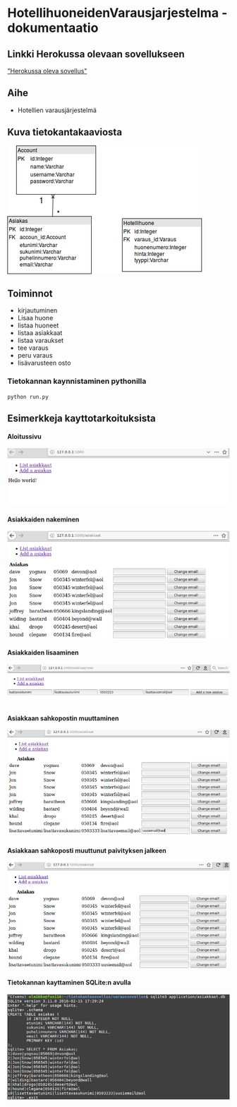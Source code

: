 # HotellihuoneidenVarausjarjestelma - dokumentaatio

## Linkki Herokussa olevaan sovellukseen
["Herokussa oleva sovellus"](https://tsoha-varaussovellus.herokuapp.com/)

## Aihe
- Hotellien varausjärjestelmä

## Kuva tietokantakaaviosta
![alt text](https://github.com/toasterkone/HotellihuoneidenVarausjarjestelma/blob/master/documentation/tietokantakaaviot/toteutunut_1.png "Nykyinen tietokantakaavio")


## Toiminnot

- kirjautuminen
- Lisaa huone
- listaa huoneet
- listaa asiakkaat
- listaa varaukset
- tee varaus
- peru varaus
- lisävarusteen osto



### Tietokannan kaynnistaminen pythonilla

```
python run.py
```

## Esimerkkeja kayttotarkoituksista

#### Aloitussivu
![alt text](https://github.com/toasterkone/HotellihuoneidenVarausjarjestelma/blob/master/documentation/kayttotarkoituskuvia/Screenshot%20from%202019-05-23%2021-51-59.png "Kuva aloitussivusta")

#### Asiakkaiden nakeminen
![alt text](https://github.com/toasterkone/HotellihuoneidenVarausjarjestelma/blob/master/documentation/kayttotarkoituskuvia/Screenshot%20from%202019-05-23%2021-52-24.png "Kuva tietokannan sisallosta")

#### Asiakkaiden lisaaminen
![alt text](https://github.com/toasterkone/HotellihuoneidenVarausjarjestelma/blob/master/documentation/kayttotarkoituskuvia/Screenshot%20from%202019-05-23%2021-53-37.png "Kuva asiakkaan lisaamisesta, etunimi, sukunimi, puhelinnumero, sahkoposti")

#### Asiakkaan sahkopostin muuttaminen
![alt text](https://github.com/toasterkone/HotellihuoneidenVarausjarjestelma/blob/master/documentation/kayttotarkoituskuvia/Screenshot%20from%202019-05-23%2021-54-08.png "Asiakkaan sahkopostin muuttaminen. Kirjoita uusi sahkoposti ja paina nappia")

#### Asiakkaan sahkoposti muuttunut paivityksen jalkeen
![alt text](https://github.com/toasterkone/HotellihuoneidenVarausjarjestelma/blob/master/documentation/kayttotarkoituskuvia/Screenshot%20from%202019-05-23%2021-54-22.png "Paivittynyt email")

#### Tietokannan kayttaminen SQLite:n avulla
![alt text](https://github.com/toasterkone/HotellihuoneidenVarausjarjestelma/blob/master/documentation/kayttotarkoituskuvia/Screenshot%20from%202019-05-23%2021-58-43.png "SQLiten kaytto")


